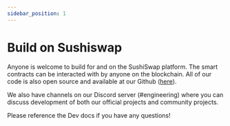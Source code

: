 ```yaml
---
sidebar_position: 1
---
```


# Build on Sushiswap

Anyone is welcome to build for and on the SushiSwap platform. The smart contracts can be interacted with by anyone on the blockchain. All of our code is also open source and available at our Github ([here](https://github.com/sushiswap)).

We also have channels on our Discord server (#engineering) where you can discuss development of both our official projects and community projects.

Please reference the Dev docs if you have any questions!

